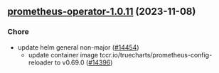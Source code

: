 

## [prometheus-operator-1.0.11](https://github.com/truecharts/charts/compare/prometheus-operator-1.0.10...prometheus-operator-1.0.11) (2023-11-08)

### Chore

- update helm general non-major ([#14454](https://github.com/truecharts/charts/issues/14454))
  - update container image tccr.io/truecharts/prometheus-config-reloader to v0.69.0 ([#14396](https://github.com/truecharts/charts/issues/14396))
  
  